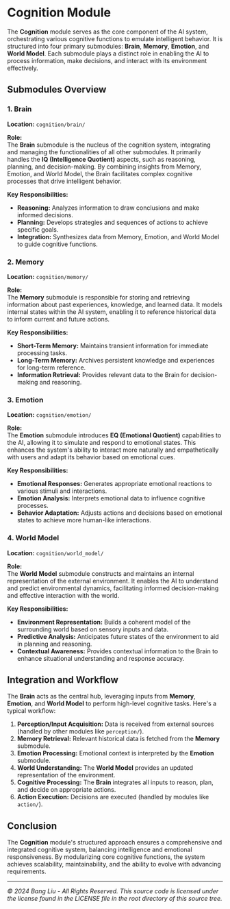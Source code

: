


# Cognition Module

The **Cognition** module serves as the core component of the AI system, orchestrating various cognitive functions to emulate intelligent behavior. It is structured into four primary submodules: **Brain**, **Memory**, **Emotion**, and **World Model**. Each submodule plays a distinct role in enabling the AI to process information, make decisions, and interact with its environment effectively.

## Submodules Overview

### 1. Brain

**Location:** `cognition/brain/`

**Role:**  
The **Brain** submodule is the nucleus of the cognition system, integrating and managing the functionalities of all other submodules. It primarily handles the **IQ (Intelligence Quotient)** aspects, such as reasoning, planning, and decision-making. By combining insights from Memory, Emotion, and World Model, the Brain facilitates complex cognitive processes that drive intelligent behavior.

**Key Responsibilities:**

- **Reasoning:** Analyzes information to draw conclusions and make informed decisions.
- **Planning:** Develops strategies and sequences of actions to achieve specific goals.
- **Integration:** Synthesizes data from Memory, Emotion, and World Model to guide cognitive functions.

### 2. Memory

**Location:** `cognition/memory/`

**Role:**  
The **Memory** submodule is responsible for storing and retrieving information about past experiences, knowledge, and learned data. It models internal states within the AI system, enabling it to reference historical data to inform current and future actions.

**Key Responsibilities:**

- **Short-Term Memory:** Maintains transient information for immediate processing tasks.
- **Long-Term Memory:** Archives persistent knowledge and experiences for long-term reference.
- **Information Retrieval:** Provides relevant data to the Brain for decision-making and reasoning.

### 3. Emotion

**Location:** `cognition/emotion/`

**Role:**  
The **Emotion** submodule introduces **EQ (Emotional Quotient)** capabilities to the AI, allowing it to simulate and respond to emotional states. This enhances the system's ability to interact more naturally and empathetically with users and adapt its behavior based on emotional cues.

**Key Responsibilities:**

- **Emotional Responses:** Generates appropriate emotional reactions to various stimuli and interactions.
- **Emotion Analysis:** Interprets emotional data to influence cognitive processes.
- **Behavior Adaptation:** Adjusts actions and decisions based on emotional states to achieve more human-like interactions.

### 4. World Model

**Location:** `cognition/world_model/`

**Role:**  
The **World Model** submodule constructs and maintains an internal representation of the external environment. It enables the AI to understand and predict environmental dynamics, facilitating informed decision-making and effective interaction with the world.

**Key Responsibilities:**

- **Environment Representation:** Builds a coherent model of the surrounding world based on sensory inputs and data.
- **Predictive Analysis:** Anticipates future states of the environment to aid in planning and reasoning.
- **Contextual Awareness:** Provides contextual information to the Brain to enhance situational understanding and response accuracy.

## Integration and Workflow

The **Brain** acts as the central hub, leveraging inputs from **Memory**, **Emotion**, and **World Model** to perform high-level cognitive tasks. Here's a typical workflow:

1. **Perception/Input Acquisition:** Data is received from external sources (handled by other modules like `perception/`).
2. **Memory Retrieval:** Relevant historical data is fetched from the **Memory** submodule.
3. **Emotion Processing:** Emotional context is interpreted by the **Emotion** submodule.
4. **World Understanding:** The **World Model** provides an updated representation of the environment.
5. **Cognitive Processing:** The **Brain** integrates all inputs to reason, plan, and decide on appropriate actions.
6. **Action Execution:** Decisions are executed (handled by modules like `action/`).

## Conclusion

The **Cognition** module's structured approach ensures a comprehensive and integrated cognitive system, balancing intelligence and emotional responsiveness. By modularizing core cognitive functions, the system achieves scalability, maintainability, and the ability to evolve with advancing requirements.

---
*© 2024 Bang Liu - All Rights Reserved. This source code is licensed under the license found in the LICENSE file in the root directory of this source tree.*